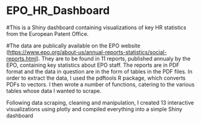 # EPO_HR_Dashboard

#This is a Shiny dashboard containing visualizations of key HR statistics from the European Patent Office. 

#The data are publically available on the EPO website (https://www.epo.org/about-us/annual-reports-statistics/social-reports.html). They are to be found in 11 reports, published annualy by the EPO, containing key statistics about EPO staff. 
The reports are in PDF format and the data in question are in the form of tables in the PDF files. 
In order to extract the data, I used the pdftools R package, which converts PDFs to vectors. I then wrote a number of functions, catering to the various tables whose data I wanted to scrape. 

Following data scraping, cleaning and manipulation, I created 13 interactive visualizations using plotly and compiled everything into a simple Shiny dashboard
